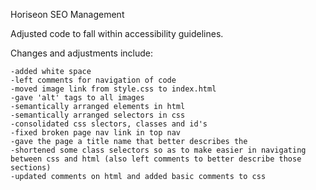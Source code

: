 Horiseon SEO Management

Adjusted code to fall within accessibility guidelines.

Changes and adjustments include:

    -added white space
    -left comments for navigation of code
    -moved image link from style.css to index.html
    -gave 'alt' tags to all images
    -semantically arranged elements in html
    -semantically arranged selectors in css
    -consolidated css slectors, classes and id's
    -fixed broken page nav link in top nav
    -gave the page a title name that better describes the
    -shortened some class selectors so as to make easier in navigating between css and html (also left comments to better describe those sections)
    -updated comments on html and added basic comments to css


